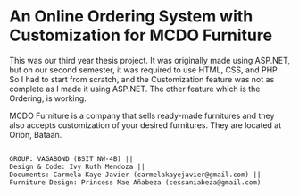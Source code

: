 # An Online Ordering System with Customization for MCDO Furniture

This was our third year thesis project. It was originally made using ASP.NET, but on our second semester, it was required to use HTML, CSS, and PHP. So I had to start from scratch, and the Customization feature was not as complete as I made it using ASP.NET. The other feature which is the Ordering, is working.


MCDO Furniture is a company that sells ready-made furnitures and they also accepts customization of your desired furnitures. They are located at Orion, Bataan.





~~~~~~~~~~~~~~~~~~~~~~~~~~~~~~~~~~~~~~~~~~~~~~~~~~~~~~~~~~~~~~~~~~~~~~~~~~~~~~~~~~~~~~~~~~~~~~~~~~~~~~~~~~~~~~~~~~~~~~~~~~~~~~~~~~~~~~~~~~~~~~~~~~~~~~~~~~~~~~~~~~~~~~~~~~~~~~~~~~

GROUP: VAGABOND (BSIT NW-4B) || 
Design & Code: Ivy Ruth Mendoza || 
Documents: Carmela Kaye Javier (carmelakayejavier@gmail.com) ||
Furniture Design: Princess Mae Añabeza (cessaniabeza@gmail.com)
